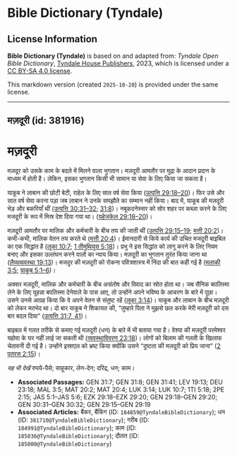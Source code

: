 # Bible Dictionary (Tyndale)

## License Information

**Bible Dictionary (Tyndale)** is based on and adapted from: _Tyndale Open Bible Dictionary_, [Tyndale House Publishers](https://tyndaleopenresources.com/), 2023, which is licensed under a [CC BY-SA 4.0 license](https://creativecommons.org/licenses/by-sa/4.0/legalcode.en).

This markdown version (created `2025-10-20`) is provided under the same license.



--------------------------------

## मज़दूरी (id: 381916)

मज़दूरी
=======

मज़दूर को उसके काम के बदले में मिलने वाला भुगतान। मज़दूरी आमतौर पर मुद्रा के आदान प्रदान के माध्यम में होती है। लेकिन, इसका भुगतान किसी भी सामान या सेवा के लिए किया जा सकता है।

याकूब ने लाबान की छोटी बेटी, राहेल के लिए सात वर्ष सेवा किया ([उत्पत्ति 29:18–20](https://ref.ly/Gen29:18-Gen29:20))। फिर उसे और सात वर्ष सेवा करना पड़ा जब लाबान ने उनके समझौते का सम्मान नहीं किया। बाद में, याकूब की मज़दूरी भेड़ और बकरियाँ थीं ([उत्पत्ति 30:31–32](https://ref.ly/Gen30:31-Gen30:32); [31:8](https://ref.ly/Gen31:8))। नबूकदनेस्सर को सोर शहर पर कब्ज़ा करने के लिए मजदूरी के रूप में मिस्र देश दिया गया था। ([यहेजकेल 29:18–20](https://ref.ly/Ezek29:18-Ezek29:20))।

मज़दूरी आमतौर पर मालिक और कर्मचारी के बीच तय की जाती थीं ([उत्पत्ति 29:15–19](https://ref.ly/Gen29:15-Gen29:19); [मत्ती 20:2](https://ref.ly/Matt20:2))। कभी\-कभी, मालिक वेतन तय करते थे ([मत्ती 20:4](https://ref.ly/Matt20:4))। ईमानदारी से किये कार्य की उचित मजदूरी बाइबिल का एक सिद्धांत है ([लूका 10:7](https://ref.ly/Luke10:7); [1 तीमुथियुस 5:18](https://ref.ly/1Tim5:18))। प्रभु ने इस सिद्धांत को लागू करने के लिए नियम बनाए और इसका उल्लंघन करने वालों का न्याय किया। मज़दूरी का भुगतान तुरंत किया जाना था ([लैव्यव्यवस्था 19:13](https://ref.ly/Lev19:13))। मजदुर की मज़दूरी को रोकना पवित्रशास्त्र में निंदा की बात कही गई है ([मलाकी 3:5](https://ref.ly/Mal3:5); [याकूब 5:1–6](https://ref.ly/Jas5:1-Jas5:6))।

अक्सर मज़दूरी, मालिक और कर्मचारी के बीच असंतोष और विवाद का स्रोत होता था। जब सैनिक बपतिस्मा लेने के लिए यूहन्ना बपतिस्मा देनेवाले के पास आए, तो उन्होंने अपने भविष्य के आचरण के बारे में पूछा। उसने उनसे आग्रह किया कि वे अपने वेतन से संतुष्ट रहें ([लूका 3:14](https://ref.ly/Luke3:14))। याकूब और लाबान के बीच मज़दूरी को लेकर मतभेद था। दो बार याकूब ने शिकायत की, “तुम्हारे पिता ने मुझसे छल करके मेरी मज़दूरी को दस बार बदल दिया” ([उत्पत्ति 31:7, 41](https://ref.ly/Gen31:7,Gen31:41))। 

बाइबल में गलत तरीके से कमाए गई मज़दूरी (धन) के बारे में भी बताया गया है। वेश्या की मज़दूरी परमेश्वर यहोवा के घर नहीं लाई जा सकती थी ([व्यवस्थाविवरण 23:18](https://ref.ly/Deut23:18))। लोगों को बिलाम की गलती के खिलाफ चेतावनी दी गई है। उन्होंने इस्राएल को भ्रष्ट किया क्योंकि उसने “दुष्टता की मज़दूरी को प्रिय जाना” ([2 पतरस 2:15](https://ref.ly/2Pet2:15))।

*यह भी देखें* रुपये\-पैसे; साहूकार, लेन\-देन; दरिद्र, धन; काम।

* **Associated Passages:** GEN 31:7; GEN 31:8; GEN 31:41; LEV 19:13; DEU 23:18; MAL 3:5; MAT 20:2; MAT 20:4; LUK 3:14; LUK 10:7; 1TI 5:18; 2PE 2:15; JAS 5:1–JAS 5:6; EZK 29:18–EZK 29:20; GEN 29:18–GEN 29:20; GEN 30:31–GEN 30:32; GEN 29:15–GEN 29:19
* **Associated Articles:** बैंकर, बैंकिंग (ID: `184859@TyndaleBibleDictionary`); धन (ID: `381710@TyndaleBibleDictionary`); गरीब (ID: `184991@TyndaleBibleDictionary`); काम (ID: `185036@TyndaleBibleDictionary`); दौलत (ID: `185000@TyndaleBibleDictionary`)

